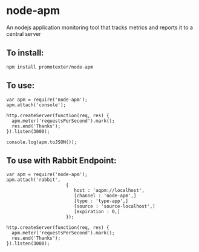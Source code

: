 
# node-apm
An nodejs application monitoring tool that tracks metrics and reports it to a central server

## To install:

    npm install promotexter/node-apm

## To use:

    var apm = require('node-apm');
    apm.attach('console');
    
    http.createServer(function(req, res) {
      apm.meter('requestsPerSecond').mark();
      res.end('Thanks');
    }).listen(3000);

    console.log(apm.toJSON());


## To use with Rabbit Endpoint:

	var apm = require('node-apm');
	apm.attach('rabbit', 
                          { 
                             host : 'aqpm://localhost',  
                             [channel : 'node-apm',]
                             [type : 'type-app',]
                             [source : 'source-localhost',]
                             [expiration : 0,]
                          });

	http.createServer(function(req, res) {
      apm.meter('requestsPerSecond').mark();
      res.end('Thanks');
    }).listen(3000);


    
